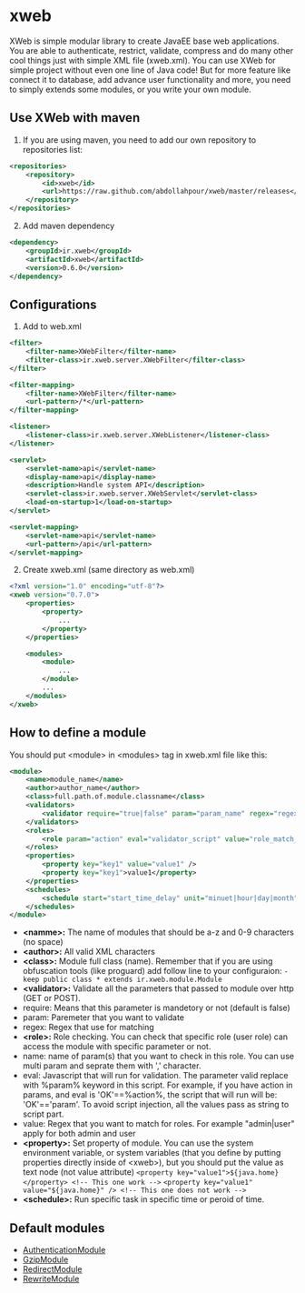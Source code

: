 # xweb

XWeb is simple modular library to create JavaEE base web applications. You are able to authenticate, restrict, validate, compress and do many other cool things just with simple XML file (xweb.xml). You can use XWeb for simple project without even one line of Java code! But for more feature like connect it to database, add advance user functionality and more, you need to simply extends some modules, or you write your own module.

## Use XWeb with maven
1. If you are using maven, you need to add our own repository to repositories list:
```xml
<repositories>
	<repository>
		<id>xweb</id>
		<url>https://raw.github.com/abdollahpour/xweb/master/releases</url>
	</repository>
</repositories>
```
2. Add maven dependency
```xml
<dependency>
	<groupId>ir.xweb</groupId>
	<artifactId>xweb</artifactId>
	<version>0.6.0</version>
</dependency>
```

## Configurations
1. Add to web.xml
```xml
<filter>
	<filter-name>XWebFilter</filter-name>
	<filter-class>ir.xweb.server.XWebFilter</filter-class>
</filter>

<filter-mapping>
	<filter-name>XWebFilter</filter-name>
	<url-pattern>/*</url-pattern>
</filter-mapping>

<listener>
	<listener-class>ir.xweb.server.XWebListener</listener-class>
</listener>

<servlet>
	<servlet-name>api</servlet-name>
	<display-name>api</display-name>
	<description>Handle system API</description>
	<servlet-class>ir.xweb.server.XWebServlet</servlet-class>
	<load-on-startup>1</load-on-startup>
</servlet>

<servlet-mapping>
	<servlet-name>api</servlet-name>
	<url-pattern>/api</url-pattern>
</servlet-mapping>
```

2. Create xweb.xml (same directory as web.xml)
```xml
<?xml version="1.0" encoding="utf-8"?>
<xweb version="0.7.0">
	<properties>
		<property>
			...
		</property>
	</properties>

	<modules>
		<module>
			...
		</module>
		...
	</modules>
</xweb>
```

## How to define a module
You should put &lt;module&gt; in &lt;modules&gt; tag in xweb.xml file like this:
```xml
<module>
	<name>module_name</name>
	<author>author_name</author>
	<class>full.path.of.module.classname</class>
	<validators>
		<validator require="true|false" param="param_name" regex="regex_matcher" />
	</validators>
	<roles>
		<role param="action" eval="validator_script" value="role_match_regex" />
	</roles>
	<properties>
		<property key="key1" value="value1" />
		<property key="key1">value1</property>
	</properties>
	<schedules>
		<schedule start="start_time_delay" unit="minuet|hour|day|month" period="repeat_each" query="key1=value1&amp;key2=value2"/>
	</schedules>
</module>
```

* **&lt;namme&gt;:** The name of modules that should be a-z and 0-9 characters (no space)
* **&lt;author&gt;:** All valid XML characters
* **&lt;class&gt;:** Module full class (name). Remember that if you are using obfuscation tools (like proguard) add follow line to your configuraion:
`-keep public class * extends ir.xweb.module.Module`
* **&lt;validator&gt;:** Validate all the parameters that passed to module over http (GET or POST).
 * require: Means that this parameter is mandetory or not (default is false)
 * param: Paremeter that you want to validate
 * regex: Regex that use for matching
* **&lt;role&gt;:** Role checking. You can check that specific role (user role) can access the module with specific parameter or not.
 * name: name of param(s) that you want to check in this role. You can use multi param and seprate them with ',' character.
 * eval: Javascript that will run for validation. The parameter valid replace with %param% keyword in this script. For example, if you have action in params, and eval is 'OK'==%action%, the script that will run will be: 'OK'=='param'. To avoid script injection, all the values pass as string to script part.
 * value: Regex that you want to match for roles. For example "admin|user" apply for both admin and user
* **&lt;property&gt;:** Set property of module. You can use the system environment variable, or system variables (that you define by putting properties directly inside of &lt;xweb&gt;), but you should put the value as text node (not value attribute)
 `<property key="value1">${java.home}</property> <!-- This one work -->`
 `<property key="value1" value="${java.home}" /> <!-- This one does not work -->`
* **&lt;schedule&gt;:** Run specific task in specific time or peroid of time.

## Default modules
* [AuthenticationModule](AuthenticationModule)
* [GzipModule](GzipModule)
* [RedirectModule](RedirectModule)
* [RewriteModule](RewriteModule)